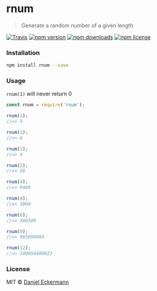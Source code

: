 # rnum
> Generate a random number of a given length

[![Travis](https://img.shields.io/travis/ecrmnn/rnum.svg?style=flat-square)](https://travis-ci.org/ecrmnn/rnum.svg?branch=master)
[![npm version](https://img.shields.io/npm/v/rnum.svg?style=flat-square)](http://badge.fury.io/js/rnum)
[![npm downloads](https://img.shields.io/npm/dm/rnum.svg?style=flat-square)](http://badge.fury.io/js/rnum)
[![npm license](https://img.shields.io/npm/l/rnum.svg?style=flat-square)](http://badge.fury.io/js/rnum)

### Installation
```bash
npm install rnum --save
```

### Usage
``rnum(1)`` will never return 0

```javascript
const rnum = require('rnum');

rnum(1);
//=> 5

rnum(1);
//=> 6

rnum(1);
//=> 9

rnum(2);
//=> 56

rnum(4);
//=> 9408

rnum(4);
//=> 3004

rnum(6);
//=> 586509

rnum(9);
//=> 965090084

rnum(12);
//=> 109654480023
```

### License
MIT © [Daniel Eckermann](http://danieleckermann.com)